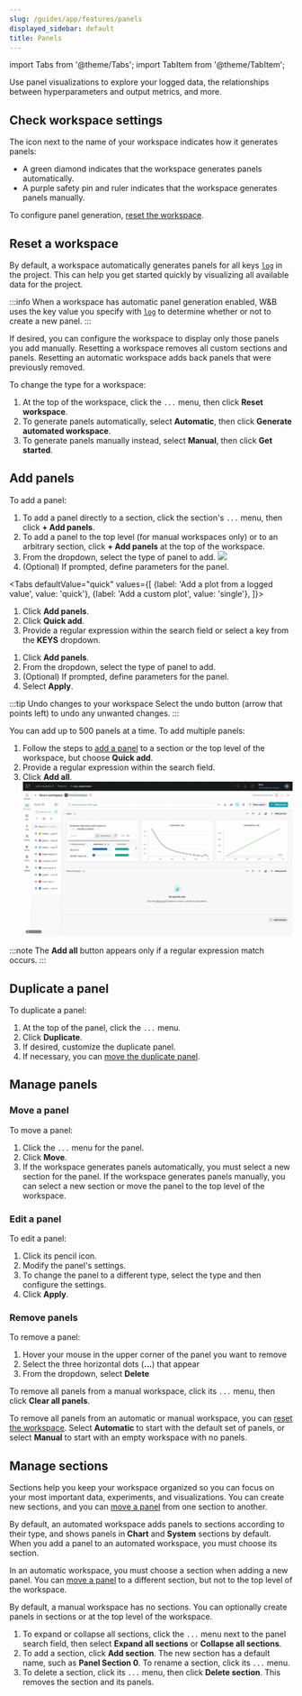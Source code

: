 ```yaml
---
slug: /guides/app/features/panels
displayed_sidebar: default
title: Panels
---
```

import Tabs from '@theme/Tabs';
import TabItem from '@theme/TabItem';


Use panel visualizations to explore your logged data, the relationships between hyperparameters and output metrics, and more. 

## Check workspace settings

The icon next to the name of your workspace indicates how it generates panels:

- A green diamond indicates that the workspace generates panels automatically.
- A purple safety pin and ruler indicates that the workspace generates panels manually.

To configure panel generation, [reset the workspace](#reset-a-workspace).

## Reset a workspace

By default, a workspace automatically generates panels for all keys [`log`](../../../../ref/python/log.md) in the project. This can help you get started quickly by visualizing all available data for the project.

:::info
When a workspace has automatic panel generation enabled, W&B uses the key value you specify with [`log`](../../../../ref/python/log.md) to determine whether or not to create a new panel. 
:::


If desired, you can configure the workspace to display only those panels you add manually. Resetting a workspace removes all custom sections and panels. Resetting an automatic workspace adds back panels that were previously removed.

To change the type for a workspace:

1. At the top of the workspace, click the `...` menu, then click **Reset workspace**.
2. To generate panels automatically, select **Automatic**, then click **Generate automated workspace**.
3. To generate panels manually instead, select **Manual**, then click **Get started**.

## Add panels

To add a panel:

1. To add a panel directly to a section, click the section's `...` menu, then click **+ Add panels**.
2. To add a panel to the top level (for manual workspaces only) or to an arbitrary section, click **+ Add panels** at the top of the workspace.
3. From the dropdown, select the type of panel to add.
![](/images/app_ui/add_single_panel.gif)
4. (Optional) If prompted, define parameters for the panel. 

<Tabs
  defaultValue="quick"
  values={[
    {label: 'Add a plot from a logged value', value: 'quick'},
    {label: 'Add a custom plot', value: 'single'},
  ]}>
  <TabItem value="quick">

1. Click **Add panels**.
2. Click **Quick add**.
2. Provide a regular expression within the search field or select a key from the **KEYS** dropdown.

  </TabItem>
  <TabItem value="single">

1. Click **Add panels**.
2. From the dropdown, select the type of panel to add.
3. (Optional) If prompted, define parameters for the panel. 
3. Select **Apply**.

  </TabItem> 
</Tabs>


:::tip Undo changes to your workspace
Select the undo button (arrow that points left) to undo any unwanted changes.
:::

You can add up to 500 panels at a time. To add multiple panels:

1. Follow the steps to [add a panel](#add-panels) to a section or the top level of the workspace, but choose **Quick add**.
2. Provide a regular expression within the search field.
3. Click **Add all**.
![](/images/app_ui/bulk_panels.gif)

:::note
The **Add all** button appears only if a regular expression match occurs.
:::

## Duplicate a panel

To duplicate a panel:

1. At the top of the panel, click the `...` menu.
2. Click **Duplicate**.
3. If desired, customize the duplicate panel.
4. If necessary, you can [move the duplicate panel](#move-a-panel).

## Manage panels

### Move a panel

To move a panel:

1. Click the `...` menu for the panel.
2. Click **Move**.
3. If the workspace generates panels automatically, you must select a new section for the panel. If the workspace generates panels manually, you can select a new section or move the panel to the top level of the workspace.

### Edit a panel

To edit a panel:

1. Click its pencil icon.
2. Modify the panel's settings.
3. To change the panel to a different type, select the type and then configure the settings.
4. Click **Apply**.

### Remove panels

To remove a panel:

1. Hover your mouse in the upper corner of the panel you want to remove
2. Select the three horizontal dots (**...**) that appear
3. From the dropdown, select **Delete**

To remove all panels from a manual workspace, click its `...` menu, then click **Clear all panels**.

To remove all panels from an automatic or manual workspace, you can [reset the workspace](#reset-a-workspace). Select **Automatic** to start with the default set of panels, or select **Manual** to start with an empty workspace with no panels.

## Manage sections

Sections help you keep your workspace organized so you can focus on your most important data, experiments, and visualizations. You can create new sections, and you can [move a panel](#move-a-panel) from one section to another.

By default, an automated workspace adds panels to sections according to their type, and shows panels in **Chart** and **System** sections by default. When you add a panel to an automated workspace, you must choose its section.

In an automatic workspace, you must choose a section when adding a new panel. You can [move a panel](#move-a-panel) to a different section, but not to the top level of the workspace.

By default, a manual workspace has no sections. You can optionally create panels in sections or at the top level of the workspace.

1. To expand or collapse all sections, click the `...` menu next to the panel search field, then select **Expand all sections** or **Collapse all sections**.
1. To add a section, click **Add section**. The new section has a default name, such as **Panel Section 0**. To rename a section, click its  `...` menu.
1. To delete a section, click its `...` menu, then click **Delete section**. This removes the section and its panels.


